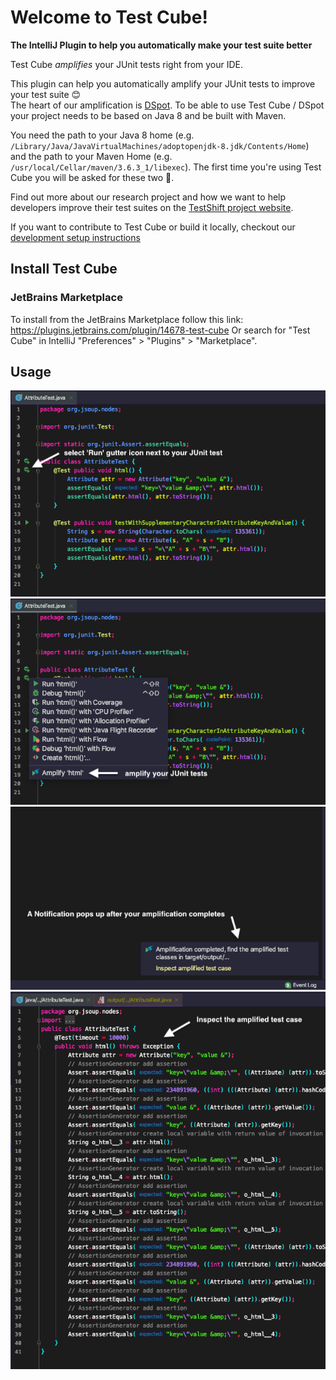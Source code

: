 # Welcome to Test Cube!
**The IntelliJ Plugin to help you automatically make your test suite better**

<!-- todo: Amplify: link to explanation? paper? -->
Test Cube *amplifies* your JUnit tests right from your IDE.

This plugin can help you automatically amplify your JUnit tests to improve your test suite 😊  
The heart of our amplification is [DSpot](https://github.com/STAMP-project/dspot). 
To be able to use Test Cube / DSpot your project needs to be based on Java 8 and be built with Maven.

You need the path to your Java 8 home (e.g. `/Library/Java/JavaVirtualMachines/adoptopenjdk-8.jdk/Contents/Home`) and the path to your Maven Home (e.g. `/usr/local/Cellar/maven/3.6.3_1/libexec`).
The first time you're using Test Cube you will be asked for these two 🙂.

Find out more about our research project and how we want to help developers improve their test suites on the [TestShift project website](https://testshiftproject.github.io/visualizing-amplification).

If you want to contribute to Test Cube or build it locally, checkout our [development setup instructions](contributing)

## Install Test Cube

### JetBrains Marketplace
To install from the JetBrains Marketplace follow this link: https://plugins.jetbrains.com/plugin/14678-test-cube
Or search for "Test Cube" in IntelliJ "Preferences" > "Plugins" > "Marketplace". 

## Usage

![Select the "Run" gutter icon next to your JUnit test case](img/instructions-0.png)
![Select "Amplify" to start the test amplification tool](img/instructions-1.png)
![The amplification runs in the background an pops up a notification when it finishes](img/instructions-2.png)
![Click on the link in the notification to inspect the newly generated test cases](img/instructions-3.png)

                                                                                                                                                                                                                                                                                                                                        